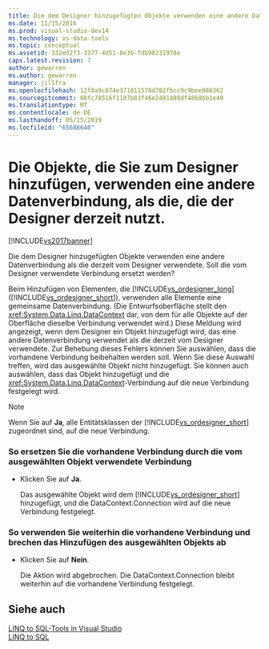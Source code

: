 ```yaml
---
title: Die dem Designer hinzugefügten Objekte verwenden eine andere Datenverbindung als die vom Designer derzeit verwendete | Microsoft-Dokumentation
ms.date: 11/15/2016
ms.prod: visual-studio-dev14
ms.technology: vs-data-tools
ms.topic: conceptual
ms.assetid: 332ed2f3-3377-4d51-8e3b-fdb98231978e
caps.latest.revision: 7
author: gewarren
ms.author: gewarren
manager: jillfra
ms.openlocfilehash: 12f8a9c874e371011578d702fbcc9c9bee986362
ms.sourcegitcommit: 08fc78516f1107b83f46e2401888df4868bb1e40
ms.translationtype: MT
ms.contentlocale: de-DE
ms.lasthandoff: 05/15/2019
ms.locfileid: "65686640"
---
```

# <a name="the-objects-you-are-adding-to-the-designer-use-a-different-data-connection-than-the-designer-is-currently-using"></a>Die Objekte, die Sie zum Designer hinzufügen, verwenden eine andere Datenverbindung, als die, die der Designer derzeit nutzt.
[!INCLUDE[vs2017banner](../includes/vs2017banner.md)]

Die dem Designer hinzugefügten Objekte verwenden eine andere Datenverbindung als die derzeit vom Designer verwendete. Soll die vom Designer verwendete Verbindung ersetzt werden?  
  
 Beim Hinzufügen von Elementen, die [!INCLUDE[vs_ordesigner_long](../includes/vs-ordesigner-long-md.md)] ([!INCLUDE[vs_ordesigner_short](../includes/vs-ordesigner-short-md.md)]), verwenden alle Elemente eine gemeinsame Datenverbindung. (Die Entwurfsoberfläche stellt den <xref:System.Data.Linq.DataContext> dar, von dem für alle Objekte auf der Oberfläche dieselbe Verbindung verwendet wird.) Diese Meldung wird angezeigt, wenn dem Designer ein Objekt hinzugefügt wird, das eine andere Datenverbindung verwendet als die derzeit vom Designer verwendete. Zur Behebung dieses Fehlers können Sie auswählen, dass die vorhandene Verbindung beibehalten werden soll. Wenn Sie diese Auswahl treffen, wird das ausgewählte Objekt nicht hinzugefügt. Sie können auch auswählen, dass das Objekt hinzugefügt und die <xref:System.Data.Linq.DataContext>-Verbindung auf die neue Verbindung festgelegt wird.  
  
> [!NOTE]
> Wenn Sie auf **Ja**, alle Entitätsklassen der [!INCLUDE[vs_ordesigner_short](../includes/vs-ordesigner-short-md.md)] zugeordnet sind, auf die neue Verbindung.  
  
### <a name="to-replace-the-existing-connection-with-the-connection-used-by-the-selected-object"></a>So ersetzen Sie die vorhandene Verbindung durch die vom ausgewählten Objekt verwendete Verbindung  
  
- Klicken Sie auf **Ja**.  
  
     Das ausgewählte Objekt wird dem [!INCLUDE[vs_ordesigner_short](../includes/vs-ordesigner-short-md.md)] hinzugefügt, und die DataContext.Connection wird auf die neue Verbindung festgelegt.  
  
### <a name="to-continue-to-use-the-existing-connection-and-cancel-adding-the-selected-object"></a>So verwenden Sie weiterhin die vorhandene Verbindung und brechen das Hinzufügen des ausgewählten Objekts ab  
  
- Klicken Sie auf **Nein**.  
  
     Die Aktion wird abgebrochen. Die DataContext.Connection bleibt weiterhin auf die vorhandene Verbindung festgelegt.  
  
## <a name="see-also"></a>Siehe auch  
 [LINQ to SQL-Tools in Visual Studio](../data-tools/linq-to-sql-tools-in-visual-studio2.md)   
 [LINQ to SQL](https://msdn.microsoft.com/library/73d13345-eece-471a-af40-4cc7a2f11655)   